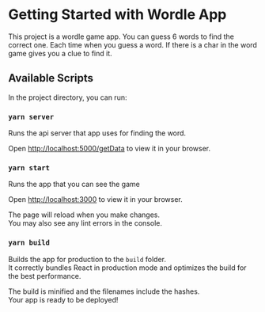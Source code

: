 # Getting Started with Wordle App

This project is a wordle game app. You can guess 6 words to find the correct one. Each time when you guess a word. If there is a char in the word game gives you a clue to find it.

## Available Scripts

In the project directory, you can run:

### `yarn server`

Runs the api server that app uses for finding the word.

Open [http://localhost:5000/getData](http://localhost:5000/getData) to view it in your browser.

### `yarn start`

Runs the app that you can see the game

Open [http://localhost:3000](http://localhost:3000) to view it in your browser.

The page will reload when you make changes.\
You may also see any lint errors in the console.

### `yarn build`

Builds the app for production to the `build` folder.\
It correctly bundles React in production mode and optimizes the build for the best performance.

The build is minified and the filenames include the hashes.\
Your app is ready to be deployed!


